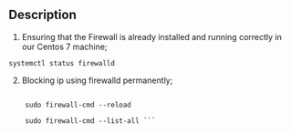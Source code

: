 
## Description

1. Ensuring that the Firewall is already installed and running correctly in our Centos 7 machine;

``` systemctl status firewalld ```

2. Blocking ip using firewalld permanently;

``` sudo firewall-cmd --permanent --add-rich-rule="rule family='ipv4' source address='xxx.xxx.xxx.xxx' reject"

    sudo firewall-cmd --reload

    sudo firewall-cmd --list-all ```
